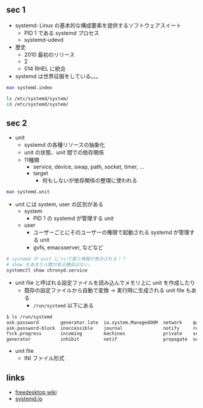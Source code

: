 ## sec 1

- systemd: Linux の基本的な構成要素を提供するソフトウェアスイート
  - PID 1 である systemd プロセス
  - systemd-udevd
- 歴史
  - 2010 最初のリリース
  - 2
  - 014 RHEL に統合
- systemd は世界征服をしている。。。

``` sh
man systemd.index

ls /etc/systemd/system/
cd /etc/systemd/system/
```

## sec 2

- unit
  - systemd の各種リソースの抽象化
  - unit の状態、unit 間での依存関係
  - 11種類
    - service, device, swap, path, socket, timer, ...
    - target
      - 何もしないが依存関係の整理に使われる

``` sh
man systemd.unit
```

- unit には system, user の区別がある
  - system
    - PID 1 の systemd が管理する unit
  - user
    - ユーザーごとにそのユーザーの権限で起動される systemd が管理する unit
    - gvfs, emacsserver, などなど

``` sh
# systemd が unit について扱う情報が表示される！？
# show をあまり人間が見る機会はない。
systemctl show chronyd.service
```

- unit file と呼ばれる設定ファイルを読み込んでメモリ上に unit を作成したり
  - 既存の設定ファイルから自動で変換 → 実行時に生成される unit file もある
    - `/run/systemd` 以下にある

``` sh
$ ls /run/systemd               
ask-password        generator.late  io.system.ManagedOOM  network    quotacheck  shutdown   unit-root
ask-password-block  inaccessible    journal               notify     resolve     system     units
fsck.progress       incoming        machines              private    seats       timesync   userdb
generator           inhibit         netif                 propagate  sessions    transient  users
```

- unit file
  - INI ファイル形式

## links

- [freedesktop wiki](https://www.freedesktop.org/wiki/Software/systemd/)
- [systemd.io](https://systemd.io/)
